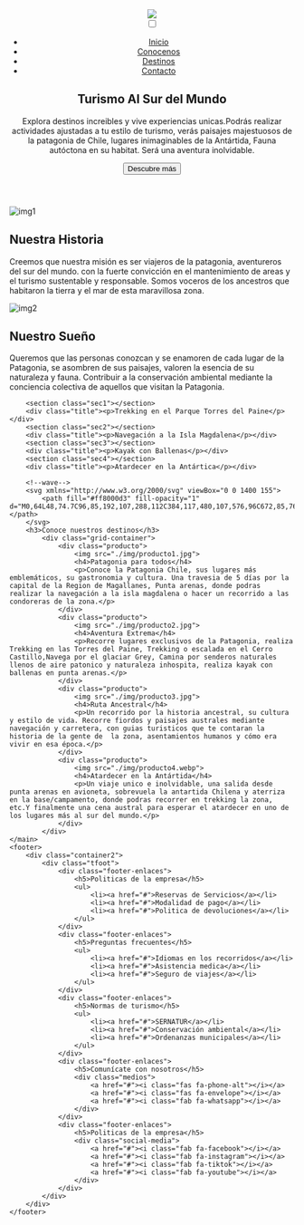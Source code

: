 <!DOCTYPE html>
<html lang="es">
<head>
    <meta charset="UTF-8">
    <meta name="viewport" content="width=device-width, initial-scale=1.0">
    <title>AlsurdelMundo</title>
    <link rel="stylesheet" href="proyecto3.css">
    <link rel="stylesheet" href="https://cdnjs.cloudflare.com/ajax/libs/font-awesome/6.2.1/css/fontawesome.min.css">
    <link rel="stylesheet" href="https://cdnjs.cloudflare.com/ajax/libs/font-awesome/6.2.1/css/all.min.css">
</head>
<body>
    <header>
    <section  class="wrapper">
            <div class="icono-logo">
                <div class="logo">
                    <img src="./img/Logo.png.png">
                </div>
            </div>
            <nav class="navbar"> 
            <input type="checkbox" id="menu-toggle">
            <label for="menu-toggle" class="menu-icon">
                <div class="line"></div>
                <div class="line"></div>
                <div class="line"></div>
            </label>
                <ul class="nav-links">
                    <li><a href="#">Inicio</a></li>
                    <li><a href="#">Conocenos</a></li>
                    <li><a href="#">Destinos</a></li>
                    <li><a href="#">Contacto</a></li>
                </ul>
            </nav>
        <!--texto en imagen-->
        <div class="container">
            <h1>Turismo Al Sur del Mundo</h1>
            <p>Explora destinos increibles y vive experiencias unicas.Podrás realizar actividades ajustadas a tu estilo de turismo, verás paisajes majestuosos de la patagonia de Chile, lugares inimaginables de la Antártida, Fauna autóctona en su habitat. Será una aventura inolvidable. </p>
            <button class="btn" type="button">Descubre más</button>
        </div>
    </section>
    </header>
    <main>
        <div class="container1">
            <div class="card">
                <img src="./img/objetivo.png" alt="img1">
                <h2>Nuestra Historia</h2>
                <p>Creemos que nuestra misión es ser viajeros de la patagonia, aventureros del sur del mundo.  con la fuerte convicción en el mantenimiento de areas y el turismo sustentable y responsable. Somos voceros de los ancestros que habitaron la tierra y el mar de esta maravillosa zona.</p>
            </div>
            <div class="card">
                <img src="./img/vision-compartida.png" alt="img2">
                <h2>Nuestro Sueño</h2>
                <p>Queremos que las personas conozcan y se enamoren de cada lugar de la Patagonia, se asombren de sus paisajes, valoren la esencia de su naturaleza y fauna. Contribuir a la conservación ambiental mediante la conciencia colectiva de aquellos que visitan la Patagonia.</p>
            </div>
        </div>
        <!--efecto-->
        
        <section class="sec1"></section>
        <div class="title"><p>Trekking en el Parque Torres del Paine</p></div>
        <section class="sec2"></section>
        <div class="title"><p>Navegación a la Isla Magdalena</p></div>
        <section class="sec3"></section>
        <div class="title"><p>Kayak con Ballenas</p></div>
        <section class="sec4"></section>
        <div class="title"><p>Atardecer en la Antártica</p></div> 
        
        <!--wave-->
        <svg xmlns="http://www.w3.org/2000/svg" viewBox="0 0 1400 155">
            <path fill="#ff8000d3" fill-opacity="1" d="M0,64L48,74.7C96,85,192,107,288,112C384,117,480,107,576,96C672,85,768,75,864,90.7C960,107,1056,149,1152,154.7C1248,160,1344,128,1392,112L1440,96L1440,0L1392,0C1344,0,1248,0,1152,0C1056,0,960,0,864,0C768,0,672,0,576,0C480,0,384,0,288,0C192,0,96,0,48,0L0,0Z"></path>
        </svg>
        <h3>Conoce nuestros destinos</h3>
            <div class="grid-container">
                <div class="producto">
                    <img src="./img/producto1.jpg">
                    <h4>Patagonia para todos</h4>
                    <p>Conoce la Patagonia Chile, sus lugares más emblemáticos, su gastronomia y cultura. Una travesia de 5 días por la capital de la Region de Magallanes, Punta arenas, donde podras realizar la navegación a la isla magdalena o hacer un recorrido a las condoreras de la zona.</p>
                </div>
                <div class="producto">
                    <img src="./img/producto2.jpg">
                    <h4>Aventura Extrema</h4>
                    <p>Recorre lugares exclusivos de la Patagonia, realiza Trekking en las Torres del Paine, Trekking o escalada en el Cerro Castillo,Navega por el glaciar Grey, Camina por senderos naturales llenos de aire patonico y naturaleza inhospita, realiza kayak con ballenas en punta arenas.</p>
                </div>
                <div class="producto">
                    <img src="./img/producto3.jpg">
                    <h4>Ruta Ancestral</h4>
                    <p>Un recorrido por la historia ancestral, su cultura y estilo de vida. Recorre fiordos y paisajes australes mediante navegación y carretera, con guias turisticos que te contaran la historia de la gente de  la zona, asentamientos humanos y cómo era vivir en esa época.</p>
                </div>
                <div class="producto">
                    <img src="./img/producto4.webp">
                    <h4>Atardecer en la Antártida</h4>
                    <p>Un viaje unico e inolvidable, una salida desde punta arenas en avioneta, sobrevuela la antartida Chilena y aterriza en la base/campamento, donde podras recorrer en trekking la zona, etc.Y finalmente una cena austral para esperar el atardecer en uno de los lugares más al sur del mundo.</p>
                </div>
            </div>
    </main>
    <footer>
        <div class="container2">
            <div class="tfoot">
                <div class="footer-enlaces">
                    <h5>Politicas de la empresa</h5>
                    <ul>
                        <li><a href="#">Reservas de Servicios</a></li>
                        <li><a href="#">Modalidad de pago</a></li>
                        <li><a href="#">Politica de devoluciones</a></li>
                    </ul>
                </div>
                <div class="footer-enlaces">
                    <h5>Preguntas frecuentes</h5>
                    <ul>
                        <li><a href="#">Idiomas en los recorridos</a></li>
                        <li><a href="#">Asistencia medica</a></li>
                        <li><a href="#">Seguro de viajes</a></li>
                    </ul>
                </div>
                <div class="footer-enlaces">
                    <h5>Normas de turismo</h5>
                    <ul>
                        <li><a href="#">SERNATUR</a></li>
                        <li><a href="#">Conservación ambiental</a></li>
                        <li><a href="#">Ordenanzas municipales</a></li>
                    </ul>
                </div>
                <div class="footer-enlaces">
                    <h5>Comunícate con nosotros</h5>
                    <div class="medios">
                        <a href="#"><i class="fas fa-phone-alt"></i></a>
                        <a href="#"><i class="fas fa-envelope"></i></a>
                        <a href="#"><i class="fab fa-whatsapp"></i></a>
                    </div>
                </div>
                <div class="footer-enlaces">
                    <h5>Politicas de la empresa</h5>
                    <div class="social-media">
                        <a href="#"><i class="fab fa-facebook"></i></a>
                        <a href="#"><i class="fab fa-instagram"></i></a>
                        <a href="#"><i class="fab fa-tiktok"></i></a>
                        <a href="#"><i class="fab fa-youtube"></i></a>
                    </div>
                </div>
            </div>
        </div>
    </footer>
    
</body>
</html>
